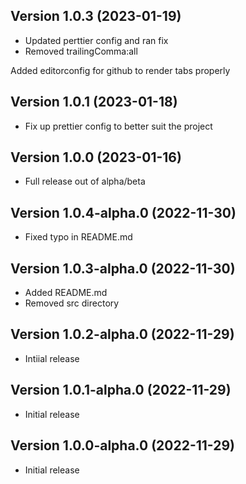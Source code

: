 
## Version 1.0.3 (2023-01-19)


* Updated perttier config and ran fix
* Removed trailingComma:all

 Added editorconfig for github to render tabs properly

## Version 1.0.1 (2023-01-18)

* Fix up prettier config to better suit the project

## Version 1.0.0 (2023-01-16)

* Full release out of alpha/beta

## Version 1.0.4-alpha.0 (2022-11-30)

* Fixed typo in README.md

## Version 1.0.3-alpha.0 (2022-11-30)

* Added README.md
* Removed src directory

## Version 1.0.2-alpha.0 (2022-11-29)

* Intiial release

## Version 1.0.1-alpha.0 (2022-11-29)

* Initial release

## Version 1.0.0-alpha.0 (2022-11-29)

* Initial release
